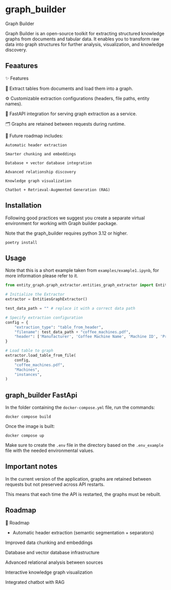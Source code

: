 # graph_builder

Graph Builder

Graph Builder is an open-source toolkit for extracting structured knowledge graphs from documents and tabular data.
It enables you to transform raw data into graph structures for further analysis, visualization, and knowledge discovery.

## Feaatures

✨ Features

📄 Extract tables from documents and load them into a graph.

⚙️ Customizable extraction configurations (headers, file paths, entity names).

🔄 FastAPI integration for serving graph extraction as a service.

🗂️ Graphs are retained between requests during runtime.

🚀 Future roadmap includes:

    Automatic header extraction
    
    Smarter chunking and embeddings
    
    Database + vector database integration
    
    Advanced relationship discovery
    
    Knowledge graph visualization
    
    Chatbot + Retrieval-Augmented Generation (RAG)


## Installation

Following good practices we suggest you create a separate virtual environment for working with Graph builder package.

Note that the graph_builder requires python 3.12 or higher.

```
poetry install
```

## Usage

Note that this is a short example taken from `examples/example1.ipynb`, for more information please
refer to it.

```python
from entity_graph.graph_extractor.entities_graph_extractor import EntitiesGraphExtractor

# Initialize the Extractor
extractor = EntitiesGraphExtractor()

test_data_path = "" # replace it with a correct data path

# Specify extraction configuration
config = {
    "extraction_type": "table_from_header",
    "filename": test_data_path + "coffee_machines.pdf",
    "header": ['Manufacturer', 'Coffee Machine Name', 'Machine ID', 'Production Year', 'Machine Type', 'Power (W)', 'Pressure (bar)', 'Water Tank Capacity (L)', 'Additional Features'],
}

# Load table to graph
extractor.load_table_from_file(
    config,
    "coffee_machines.pdf",
    "Machines",
    "instances",
)
```

## graph_builder FastApi

In the folder containing the `docker-compose.yml` file, run the commands:

```
docker compose build
```

Once the image is built:

```
docker compose up
```

Make sure to create the `.env` file in the directory based on the `.env_example` file with the needed environmental values.

## Important notes

In the current version of the application, graphs are retained between requests but not preserved across API restarts.

This means that each time the API is restarted, the graphs must be rebuilt.


## Roadmap

📌 Roadmap

 * Automatic header extraction (semantic segmentation + separators)

 Improved data chunking and embeddings

 Database and vector database infrastructure

 Advanced relational analysis between sources

 Interactive knowledge graph visualization

 Integrated chatbot with RAG

